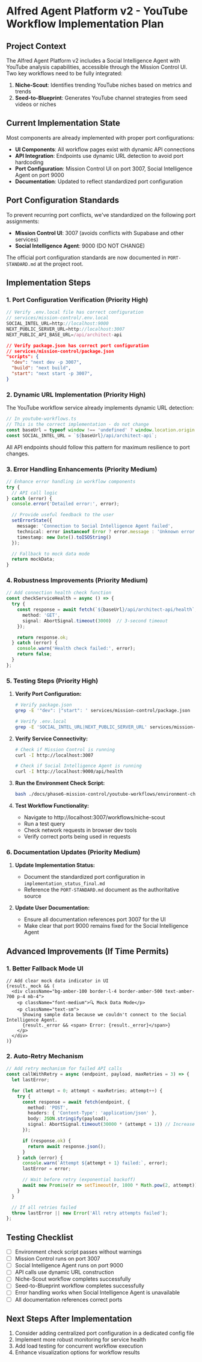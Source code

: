 # Alfred Agent Platform v2 - YouTube Workflow Implementation Plan

## Project Context

The Alfred Agent Platform v2 includes a Social Intelligence Agent with YouTube analysis capabilities, accessible through the Mission Control UI. Two key workflows need to be fully integrated:

1. **Niche-Scout**: Identifies trending YouTube niches based on metrics and trends
2. **Seed-to-Blueprint**: Generates YouTube channel strategies from seed videos or niches

## Current Implementation State

Most components are already implemented with proper port configurations:

- **UI Components**: All workflow pages exist with dynamic API connections
- **API Integration**: Endpoints use dynamic URL detection to avoid port hardcoding
- **Port Configuration**: Mission Control UI on port 3007, Social Intelligence Agent on port 9000
- **Documentation**: Updated to reflect standardized port configuration

## Port Configuration Standards

To prevent recurring port conflicts, we've standardized on the following port assignments:

- **Mission Control UI**: 3007 (avoids conflicts with Supabase and other services)
- **Social Intelligence Agent**: 9000 (DO NOT CHANGE)

The official port configuration standards are now documented in `PORT-STANDARD.md` at the project root.

## Implementation Steps

### 1. Port Configuration Verification (Priority High)

```typescript
// Verify .env.local file has correct configuration
// services/mission-control/.env.local
SOCIAL_INTEL_URL=http://localhost:9000
NEXT_PUBLIC_SERVER_URL=http://localhost:3007
NEXT_PUBLIC_API_BASE_URL=/api/architect-api
```

```json
// Verify package.json has correct port configuration
// services/mission-control/package.json
"scripts": {
  "dev": "next dev -p 3007",
  "build": "next build",
  "start": "next start -p 3007",
}
```

### 2. Dynamic URL Implementation (Priority High)

The YouTube workflow service already implements dynamic URL detection:

```typescript
// In youtube-workflows.ts
// This is the correct implementation - do not change
const baseUrl = typeof window !== 'undefined' ? window.location.origin : 'http://localhost:3007';
const SOCIAL_INTEL_URL = `${baseUrl}/api/architect-api`;
```

All API endpoints should follow this pattern for maximum resilience to port changes.

### 3. Error Handling Enhancements (Priority Medium)

```typescript
// Enhance error handling in workflow components
try {
  // API call logic
} catch (error) {
  console.error('Detailed error:', error);

  // Provide useful feedback to the user
  setErrorState({
    message: 'Connection to Social Intelligence Agent failed',
    technical: error instanceof Error ? error.message : 'Unknown error',
    timestamp: new Date().toISOString()
  });

  // Fallback to mock data mode
  return mockData;
}
```

### 4. Robustness Improvements (Priority Medium)

```typescript
// Add connection health check function
const checkServiceHealth = async () => {
  try {
    const response = await fetch(`${baseUrl}/api/architect-api/health`, {
      method: 'GET',
      signal: AbortSignal.timeout(3000)  // 3-second timeout
    });

    return response.ok;
  } catch (error) {
    console.warn('Health check failed:', error);
    return false;
  }
};
```

### 5. Testing Steps (Priority High)

1. **Verify Port Configuration:**
   ```bash
   # Verify package.json
   grep -E '"dev": |"start": ' services/mission-control/package.json

   # Verify .env.local
   grep -E 'SOCIAL_INTEL_URL|NEXT_PUBLIC_SERVER_URL' services/mission-control/.env.local
   ```

2. **Verify Service Connectivity:**
   ```bash
   # Check if Mission Control is running
   curl -I http://localhost:3007

   # Check if Social Intelligence Agent is running
   curl -I http://localhost:9000/api/health
   ```

3. **Run the Environment Check Script:**
   ```bash
   bash ./docs/phase6-mission-control/youtube-workflows/environment-check-script.sh
   ```

4. **Test Workflow Functionality:**
   - Navigate to http://localhost:3007/workflows/niche-scout
   - Run a test query
   - Check network requests in browser dev tools
   - Verify correct ports being used in requests

### 6. Documentation Updates (Priority Medium)

1. **Update Implementation Status:**
   - Document the standardized port configuration in `implementation_status_final.md`
   - Reference the `PORT-STANDARD.md` document as the authoritative source

2. **Update User Documentation:**
   - Ensure all documentation references port 3007 for the UI
   - Make clear that port 9000 remains fixed for the Social Intelligence Agent

## Advanced Improvements (If Time Permits)

### 1. Better Fallback Mode UI

```tsx
// Add clear mock data indicator in UI
{result._mock && (
  <div className="bg-amber-100 border-l-4 border-amber-500 text-amber-700 p-4 mb-4">
    <p className="font-medium">🔍 Mock Data Mode</p>
    <p className="text-sm">
      Showing sample data because we couldn't connect to the Social Intelligence Agent.
      {result._error && <span> Error: {result._error}</span>}
    </p>
  </div>
)}
```

### 2. Auto-Retry Mechanism

```typescript
// Add retry mechanism for failed API calls
const callWithRetry = async (endpoint, payload, maxRetries = 3) => {
  let lastError;

  for (let attempt = 0; attempt < maxRetries; attempt++) {
    try {
      const response = await fetch(endpoint, {
        method: 'POST',
        headers: { 'Content-Type': 'application/json' },
        body: JSON.stringify(payload),
        signal: AbortSignal.timeout(30000 * (attempt + 1)) // Increase timeout with each retry
      });

      if (response.ok) {
        return await response.json();
      }
    } catch (error) {
      console.warn(`Attempt ${attempt + 1} failed:`, error);
      lastError = error;

      // Wait before retry (exponential backoff)
      await new Promise(r => setTimeout(r, 1000 * Math.pow(2, attempt)));
    }
  }

  // If all retries failed
  throw lastError || new Error('All retry attempts failed');
};
```

## Testing Checklist

- [ ] Environment check script passes without warnings
- [ ] Mission Control runs on port 3007
- [ ] Social Intelligence Agent runs on port 9000
- [ ] API calls use dynamic URL construction
- [ ] Niche-Scout workflow completes successfully
- [ ] Seed-to-Blueprint workflow completes successfully
- [ ] Error handling works when Social Intelligence Agent is unavailable
- [ ] All documentation references correct ports

## Next Steps After Implementation

1. Consider adding centralized port configuration in a dedicated config file
2. Implement more robust monitoring for service health
3. Add load testing for concurrent workflow execution
4. Enhance visualization options for workflow results
